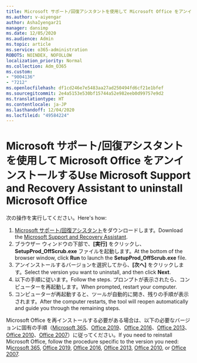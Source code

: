 ```yaml
---
title: Microsoft サポート/回復アシスタントを使用して Microsoft Office をアンインストールする
ms.author: v-aiyengar
author: AshaIyengar21
manager: dansimp
ms.date: 12/05/2020
ms.audience: Admin
ms.topic: article
ms.service: o365-administration
ROBOTS: NOINDEX, NOFOLLOW
localization_priority: Normal
ms.collection: Adm_O365
ms.custom:
- "9004136"
- "7212"
ms.openlocfilehash: df1cd246e7e5483aa27ad250494fd6cf21e1bfef
ms.sourcegitcommit: 2e4a5153e530bf15744a52e982eeb0d99757e9d2
ms.translationtype: HT
ms.contentlocale: ja-JP
ms.lasthandoff: 12/04/2020
ms.locfileid: "49584224"
---
```

# <a name="use-microsoft-support-and-recovery-assistant-to-uninstall-microsoft-office"></a><span data-ttu-id="88c52-102">Microsoft サポート/回復アシスタントを使用して Microsoft Office をアンインストールする</span><span class="sxs-lookup"><span data-stu-id="88c52-102">Use Microsoft Support and Recovery Assistant to uninstall Microsoft Office</span></span>

<span data-ttu-id="88c52-103">次の操作を実行してください。</span><span class="sxs-lookup"><span data-stu-id="88c52-103">Here's how:</span></span>

1. <span data-ttu-id="88c52-104">[Microsoft サポート/回復アシスタント](https://go.microsoft.com/fwlink/?linkid=2139122)をダウンロードします。</span><span class="sxs-lookup"><span data-stu-id="88c52-104">Download the [Microsoft Support and Recovery Assistant](https://go.microsoft.com/fwlink/?linkid=2139122).</span></span>
1. <span data-ttu-id="88c52-105">ブラウザー ウィンドウの下部で、**[実行]** をクリックし、**SetupProd_OffScrub.exe** ファイルを起動します。</span><span class="sxs-lookup"><span data-stu-id="88c52-105">At the bottom of the browser window, click **Run** to launch the **SetupProd_OffScrub.exe** file.</span></span>
1. <span data-ttu-id="88c52-106">アンインストールするバージョンを選択してから、**[次へ]** をクリックします。</span><span class="sxs-lookup"><span data-stu-id="88c52-106">Select the version you want to uninstall, and then click **Next**.</span></span>
1. <span data-ttu-id="88c52-107">以下の手順に従います。</span><span class="sxs-lookup"><span data-stu-id="88c52-107">Follow the steps.</span></span> <span data-ttu-id="88c52-108">プロンプトが表示されたら、コンピューターを再起動します。</span><span class="sxs-lookup"><span data-stu-id="88c52-108">When prompted, restart your computer.</span></span>
1. <span data-ttu-id="88c52-109">コンピューターが再起動すると、ツールが自動的に開き、残りの手順が表示されます。</span><span class="sxs-lookup"><span data-stu-id="88c52-109">After the computer restarts, the tool will reopen automatically and guide you through the remaining steps.</span></span>

<span data-ttu-id="88c52-110">Microsoft Office を再インストールする必要がある場合は、以下の必要なバージョンに固有の手順（[Microsoft 365](https://go.microsoft.com/fwlink/?linkid=2138843)、[Office 2019](https://go.microsoft.com/fwlink/?linkid=2138843)、[Office 2016](https://go.microsoft.com/fwlink/?linkid=2138919)、[Office 2013](https://go.microsoft.com/fwlink/?linkid=2138919)、[Office 2010](https://go.microsoft.com/fwlink/?linkid=2139237)、[Office 2007](https://go.microsoft.com/fwlink/?linkid=2138644)）に従ってください。</span><span class="sxs-lookup"><span data-stu-id="88c52-110">If you need to reinstall Microsoft Office, follow the procedure specific to the version you need: M[icrosoft 365](https://go.microsoft.com/fwlink/?linkid=2138843), [Office 2019](https://go.microsoft.com/fwlink/?linkid=2138843), [Office 2016](https://go.microsoft.com/fwlink/?linkid=2138919), [Office 2013](https://go.microsoft.com/fwlink/?linkid=2138919), [Office 2010](https://go.microsoft.com/fwlink/?linkid=2139237), or [Office 2007](https://go.microsoft.com/fwlink/?linkid=2138644).</span></span>